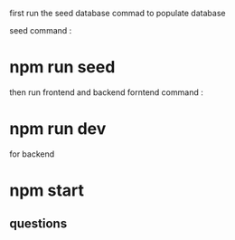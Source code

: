  first run the seed database commad to populate database 

seed command : 
 #  npm run seed

 then run frontend and  backend 
 forntend command :
 #   npm run dev

for backend 
#   npm start 

## questions
